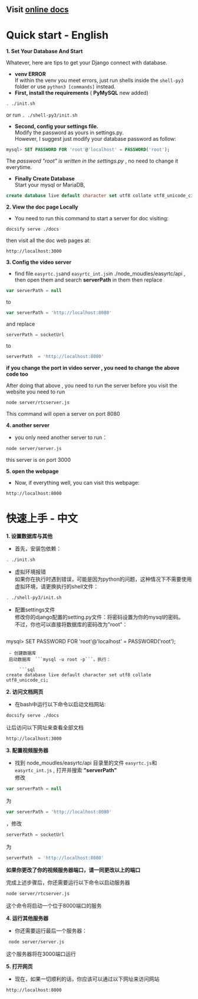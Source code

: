 ## Visit [online docs](https://wangleto.github.io/Rocket.github.io/#/)

# Quick start - English

**1. Set Your Database And Start**

Whatever, here are tips to get your Django connect with database.

- **venv ERROR**  
If within the venv you meet errors, just run shells inside the ```shell-py3``` folder or use ```python3 [commands]``` instead.
- **First, install the requirements** ( **PyMySQL** new added)

 ```bash
. ./init.sh
```
or run ```. ./shell-py3/init.sh```

- **Second, config your settings file.**  
Modify the password as yours in settings.py.  
However, I suggest just modify your database password as follow:

 ```sql
mysql> SET PASSWORD FOR 'root'@'localhost' = PASSWORD('root');
```
The *password "root" is written in the settings.py* , no need to change it everytime.

- **Finally Create Database**  
Start your mysql or MariaDB, 

 ```sql
create database live default character set utf8 collate utf8_unicode_ci; 
```

**2. View the doc page Locally**
 - You need to run this command to start a server for doc visiting:
 
  ```bash
  docsify serve ./docs
  ```
 then visit all the doc web pages at:

 ```
 http://localhost:3000
 ```

**3. Config the video server**
 - find file ```easyrtc.js```and ```easyrtc_int.js```in ./node_moudles/easyrtc/api , then open them and search **serverPath** in them 
then replace 

```javascript
var serverPath = null
```
to

```javascript
var serverPath = 'http://localhost:8080'
```
and
replace

```javascript
serverPath = socketUrl
```
to

```javascript
serverPath  = 'http://localhost:8080'
```
 **if you change the port in video server , you need to change the above code too**  

 After doing that above , you need to run the server before you visit the website
you need to run

```bash
node server/rtcserver.js 
```
This command will open a server on port 8080

**4. another server**
 - you only need another server to run：

 ```bash
 node server/server.js
 ```
 this server is on port 3000
 
**5. open the webpage**  
 - Now, if everything well, you can visit this webpage:

```
http://localhost:8000
```

# 快速上手 - 中文
**1. 设置数据库与其他**
 - 首先，安装包依赖：  

```bash
. ./init.sh
```
 - 虚拟环境报错  
 如果你在执行时遇到错误，可能是因为python的问题，这种情况下不需要使用虚拟环境，请更换执行的shell文件：

 ```bash
. ./shell-py3/init.sh
```

 - 配置settings文件  
修改你的django配置的setting.py文件：将密码设置为你的mysql的密码。  
不过，你也可以直接将数据库的密码改为"root"：

     ```sql
mysql> SET PASSWORD FOR 'root'@'localhost' = PASSWORD('root');
```
 - 创建数据库  
 启动数据库　```mysql -u root -p```，执行：
 
     ```sql
create database live default character set utf8 collate utf8_unicode_ci; 
```

**2. 访问文档网页**
 - 在bash中运行以下命令以启动文档网站:
 
  ```bash
  docsify serve ./docs
  ```
 让后访问以下网址来查看全部文档
 ```
 http://localhost:3000
 ```

**3. 配置视频服务器**  
 - 找到 node_moudles/easyrtc/api 目录里的文件 ```easyrtc.js```和 ```easyrtc_int.js``` , 打开并搜索 **"serverPath"**   
 修改

```javascript
var serverPath = null
```
为

```javascript
var serverPath = 'http://localhost:8080'
```
，修改

```javascript
serverPath = socketUrl
```
为

```javascript
serverPath  = 'http://localhost:8080'
```
 **如果你更改了你的视频服务器端口，请一同更改以上的端口**  

 完成上述步骤后，你还需要运行以下命令以启动服务器

```bash
node server/rtcserver.js 
```
这个命令将启动一个位于8000端口的服务

**4. 运行其他服务器**
 - 你还需要运行最后一个服务器：
 
```bash
 node server/server.js
 ```
 这个服务器将在3000端口运行
 
**5. 打开网页**  
 - 现在，如果一切顺利的话，你应该可以通过以下网址来访问网站

```
http://localhost:8000
```